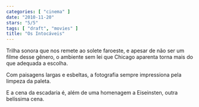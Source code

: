 ```yaml
---
categories: [ "cinema" ]
date: "2010-11-20"
stars: "5/5"
tags: [ "draft", "movies" ]
title: "Os Intocáveis"
---
```

Trilha sonora que nos remete ao solete faroeste, e apesar de não ser um filme desse gênero, o ambiente sem lei que Chicago aparenta torna mais do que adequada a escolha.

Com paisagens largas e esbeltas, a fotografia sempre impressiona pela limpeza da paleta.

E a cena da escadaria é, além de uma homenagem a Eiseinsten, outra belíssima cena.
